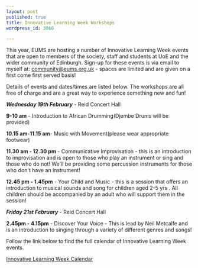 ```yaml
---
layout: post
published: true
title: Innovative Learning Week Workshops
wordpress_id: 3060

---
```

This year, EUMS are hosting a number of Innovative Learning Week events that are open to members of the society, staff and students at UoE and the wider community of Edinburgh. Sign-up for these events is via email to myself at: [community@eums.org.uk]("mailto:community@eums.org.uk") - spaces are limited and are given on a first come first served basis!

Details of events and dates/times are listed below. The workshops are all free of charge and are a great way to experience something new and fun! 

**_Wednesday 19th February_** - Reid Concert Hall

**9-10 am** - Introduction to African Drumming(Djembe Drums will be provided)

**10.15 am-11.15 am**- Music with Movement(please wear appropriate footwear)

**11.30 am - 12.30 pm** - Communicative Improvisation - this is an introduction to improvisation and is open to those who play an instrument or sing and those who do not! We'll be providing some percussion instruments for those who don't have an instrument!

**12.45 pm - 1.45pm** - Your Child and Music - this is a session that offers an introduction to musical sounds and song for children aged 2-5 yrs . All children should be accompanied by an adult who will support them in the session!


**_Friday 21st February_** - Reid Concert Hall

**2.45pm - 4.15pm** - Discover Your Voice - This is lead by Neil Metcalfe and is an introduction to singing through a variety of different genres and songs!



Follow the link below to find the full calendar of Innovative Learning Week events.

[Innovative Learning Week Calendar]("http://ilwcalendar.co.uk/page_id=6")
